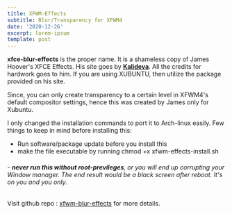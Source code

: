 ```yaml
---
title: XFWM-Effects
subtitle: Blur/Transparency for XFWM4
date: '2020-12-26'
excerpt: lorem-ipsum
template: post
---
```

**xfce-blur-effects** is the proper name. It is a shameless copy of James Hoover's XFCE Effects. His site goes by  **[Kalideva](https://www.kalideva.com/)**. All the credits for hardwork goes to him. If you are using XUBUNTU, then utilize the package provided on his site. 

Since, you can only create transparency to a certain level in XFWM4's default compositor settings, hence this was created by James only for Xubuntu. 

I only changed the installation commands to port it to Arch-linux easily. Few things to keep in mind before installing this:

- Run software/package update before you install this
- make the file executable by running chmod +x xfwm-effects-install.sh
###### - **never run this without root-previleges**, or you will end up corrupting your Window manager. The end result would be a black screen after reboot. It's on you and you only.

Visit github repo : [xfwm-blur-effects](https://github.com/dev-andi/xfce-blur-effects) for more details.